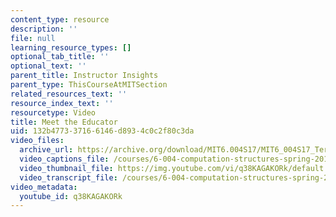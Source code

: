 ```yaml
---
content_type: resource
description: ''
file: null
learning_resource_types: []
optional_tab_title: ''
optional_text: ''
parent_title: Instructor Insights
parent_type: ThisCourseAtMITSection
related_resources_text: ''
resource_index_text: ''
resourcetype: Video
title: Meet the Educator
uid: 132b4773-3716-6146-d893-4c0c2f80c3da
video_files:
  archive_url: https://archive.org/download/MIT6.004S17/MIT6_004S17_Terman_Interview_300k.mp4
  video_captions_file: /courses/6-004-computation-structures-spring-2017/b9de1be8d78c57fdad2970682012be0b_q38KAGAKORk.vtt
  video_thumbnail_file: https://img.youtube.com/vi/q38KAGAKORk/default.jpg
  video_transcript_file: /courses/6-004-computation-structures-spring-2017/8469cfdb5ad9f77da1ece2dd943ff8e7_q38KAGAKORk.pdf
video_metadata:
  youtube_id: q38KAGAKORk
---
```

